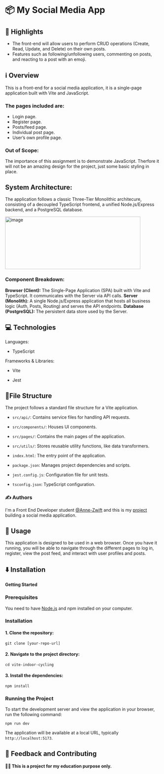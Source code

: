 # 📦 My Social Media App

<!-- [![Test Coverage](https://img.shields.io/badge/Coverage-90%25-green)](https://jestjs.io/) [![Build Status](https://img.shields.io/badge/Build-Passing-green)](https://github.com/your-username/your-repo-name)-->

<!--  > *Your documentation is a direct reflection of your software, so hold it to the same standards.-->


## 🌟 Highlights

- The front-end will allow users to perform CRUD operations (Create, Read, Update, and Delete) on their own posts.
- Features such as following/unfollowing users, commenting on posts, and reacting to a post with an emoji.

## ℹ️ Overview

This is a front-end for a social media application, it is a single-page application built with Vite and JavaScript. 

### The pages included are:
- Login page.
- Register page.
- Posts/feed page.
- Individual post page.
- User’s own profile page.

### Out of Scope:
The importance of this assignment is to demonstrate JavaScript. Therfore it will not be an amazing design for the project, just some basic styling in place.

## System Architecture:
The application follows a classic Three-Tier Monolithic architecure, consisting of a decoupled TypeScript frontend, a unified Node.js/Express backend, and a PostgreSQL database.

<img width="439" height="170" alt="image" src="https://github.com/user-attachments/assets/3a50e262-c7a9-4f97-8a10-043241172906" />

### Component Breakdown:

**Browser (Client):** The Single-Page Application (SPA) built with Vite and TypeScript. It communicates with the Server via API calls.
**Server (Monolith):** A single Node.js/Express application that hosts all business logic (Auth, Posts, Routing) and serves the API endpoints.
**Database (PostgreSQL):** The persistent data store used by the Server.

## 💻 Technologies
Languages:

- TypeScript

Frameworks & Libraries:

- Vite

- Jest
  

## 📂File Structure
The project follows a standard file structure for a Vite application.

* `src/api/`: Contains service files for handling API requests.

* `src/components/`: Houses UI components.

* `src/pages/`: Contains the main pages of the application.

* `src/utils/`: Stores reusable utility functions, like data transformers.

* `index.html`: The entry point of the application.

* `package.json`: Manages project dependencies and scripts.

* `jest.config.js`: Configuration file for unit tests.

* `tsconfig.json`: TypeScript configuration.


### ✍️ Authors

I'm a Front End Developer student [@Anne-Zwift](https://github.com/Anne-Zwift/) and this is my [project](https://github.com/Anne-Zwift/vite-indoor-cycling/) building a social media application.


## 🚀 Usage

This application is designed to be used in a web browser. Once you have it running, you will be able to navigate through the different pages to log in, register, view the post feed, and interact with user profiles and posts.


## ⬇️ Installation

#### Getting Started
### Prerequisites
You need to have [Node.js](https://nodejs.org/en/) and npm installed on your computer.

### Installation

#### 1. Clone the repository:

`git clone [your-repo-url]`


#### 2. Navigate to the project directory:

`cd vite-indoor-cycling`


#### 3. Install the dependencies:

`npm install`


### Running the Project
To start the development server and view the application in your browser, run the following command:

`npm run dev`

The application will be available at a local URL, typically `http://localhost:5173`.


## 💭 Feedback and Contributing

#### 👩‍🎓 This is a project for my education purpose only.
